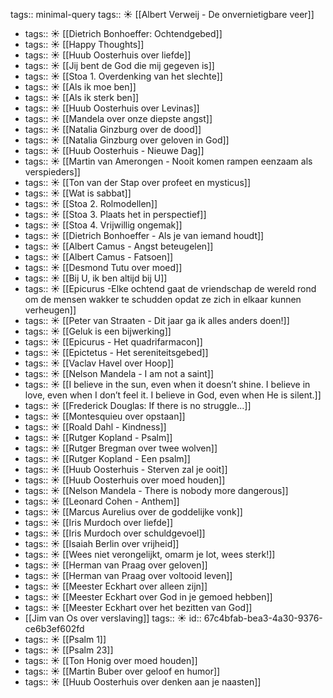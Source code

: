 tags::  minimal-query
tags:: ☀️
[[Albert Verweij - De onvernietigbare veer]]

- tags:: ☀️
  [[Dietrich Bonhoeffer: Ochtendgebed]]
- tags:: ☀️
  [[Happy Thoughts]]
- tags:: ☀️
  [[Huub Oosterhuis over liefde]]
- tags:: ☀️
  [[Jij bent de God die mij gegeven is]]
- tags:: ☀️
  [[Stoa 1. Overdenking van het slechte]]
- tags:: ☀️
  [[Als ik moe ben]]
- tags:: ☀️
  [[Als ik sterk ben]]
- tags:: ☀️
  [[Huub Oosterhuis over Levinas]]
- tags:: ☀️
  [[Mandela over onze diepste angst]]
- tags:: ☀️
  [[Natalia Ginzburg over de dood]]
- tags:: ☀️
  [[Natalia Ginzburg over geloven in God]]
- tags:: ☀️
  [[Huub Oosterhuis - Nieuwe Dag]]
- tags:: ☀️
  [[Martin van Amerongen - Nooit komen rampen eenzaam als verspieders]]
- tags:: ☀️
  [[Ton van der Stap over profeet en mysticus]]
- tags:: ☀️
  [[Wat is sabbat]]
- tags:: ☀️
  [[Stoa 2. Rolmodellen]]
- tags:: ☀️
  [[Stoa 3. Plaats het in perspectief]]
- tags:: ☀️
  [[Stoa 4. Vrijwillig ongemak]]
- tags:: ☀️
  [[Dietrich Bonhoeffer - Als je van iemand houdt]]
- tags:: ☀️
  [[Albert Camus - Angst beteugelen]]
- tags:: ☀️
  [[Albert Camus - Fatsoen]]
- tags:: ☀️
  [[Desmond Tutu over moed]]
- tags:: ☀️
  [[Bij U, ik ben altijd bij U]]
- tags:: ☀️
  [[Epicurus -Elke ochtend gaat de vriendschap de wereld rond om de mensen wakker te schudden opdat ze zich in elkaar kunnen verheugen]]
- tags:: ☀️
  [[Peter van Straaten - Dit jaar ga ik alles anders doen!]]
- tags:: ☀️
  [[Geluk is een bijwerking]]
- tags:: ☀️
  [[Epicurus - Het quadrifarmacon]]
- tags:: ☀️
  [[Epictetus - Het sereniteitsgebed]]
- tags:: ☀️
  [[Vaclav Havel over Hoop]]
- tags:: ☀️
  [[Nelson Mandela - I am not a saint]]
- tags:: ☀️
  [[I believe in the sun, even when it doesn’t shine. I believe in love, even when I don’t feel it. I believe in God, even when He is silent.]]
- tags:: ☀️
  [[Frederick Douglas: If there is no struggle...]]
- tags:: ☀️
  [[Montesquieu over opstaan]]
- tags:: ☀️
  [[Roald Dahl - Kindness]]
- tags:: ☀️
  [[Rutger Kopland - Psalm]]
- tags:: ☀️
  [[Rutger Bregman over twee wolven]]
- tags:: ☀️
  [[Rutger Kopland - Een psalm]]
- tags:: ☀️
  [[Huub Oosterhuis - Sterven zal je ooit]]
- tags:: ☀️
  [[Huub Oosterhuis over moed houden]]
- tags:: ☀️
  [[Nelson Mandela - There is nobody more dangerous]]
- tags:: ☀️
  [[Leonard Cohen - Anthem]]
- tags:: ☀️
  [[Marcus Aurelius over de goddelijke vonk]]
- tags:: ☀️
  [[Iris Murdoch over liefde]]
- tags:: ☀️
  [[Iris Murdoch over schuldgevoel]]
- tags:: ☀️
  [[Isaiah Berlin over vrijheid]]
- tags:: ☀️
  [[Wees niet verongelijkt, omarm je lot, wees sterk!]]
- tags:: ☀️
  [[Herman van Praag over geloven]]
- tags:: ☀️
  [[Herman van Praag over voltooid leven]]
- tags:: ☀️
  [[Meester Eckhart over alleen zijn]]
- tags:: ☀️
  [[Meester Eckhart over God in je gemoed hebben]]
- tags:: ☀️
  [[Meester Eckhart over het bezitten van God]]
- [[Jim van Os over verslaving]]
  tags:: ☀️
  id:: 67c4bfab-bea3-4a30-9376-ce6b3ef602fd
- tags:: ☀️
  [[Psalm 1]]
- tags:: ☀️
  [[Psalm 23]]
- tags:: ☀️
  [[Ton Honig over moed houden]]
- tags:: ☀️
  [[Martin Buber over geloof en humor]]
- tags:: ☀️
  [[Huub Oosterhuis over denken aan je naasten]]
